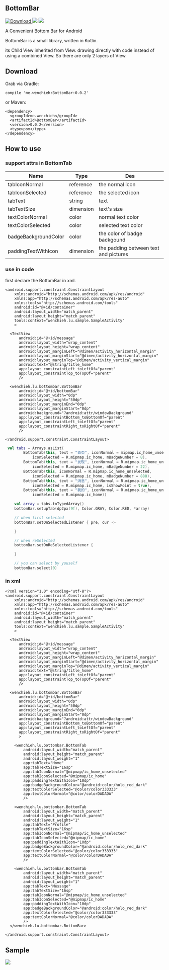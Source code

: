 ## BottomBar
 [ ![Download](https://api.bintray.com/packages/wenchieh/maven/BottomBar/images/download.svg) ](https://bintray.com/wenchieh/maven/BottomBar/_latestVersion)
 ![](https://img.shields.io/badge/build-passing-green.svg)
 ![](https://img.shields.io/badge/license-MIT-orange.svg)

A Convenient Bottom Bar for Android


BottomBar is a small library, written in Kotlin.

its Child View inherited from View. drawing directly with code instead of using a combined View. So there are only 2 layers of View.

## Download
Grab via Gradle:
```
compile 'me.wenchieh:BottomBar:0.0.2'
```
or Maven:

```
<dependency>
  <groupId>me.wenchieh</groupId>
  <artifactId>BottomBar</artifactId>
  <version>0.0.2</version>
  <type>pom</type>
</dependency>
```

## How to use
### support attrs in BottomTab

Name | Type | Des
| --- | ---|---
tabIconNormal | reference | the normal icon
tabIconSelected | reference | the selected icon
tabText | string | text
tabTextSize | dimension | text's size
textColorNormal | color | normal text color
textColorSelected | color | selected text color
badgeBackgroundColor | color | the color of badge backgound
paddingTextWithIcon | dimension | the padding between text and pictures


### use in code

first declare the BottomBar in xml.

```
<android.support.constraint.ConstraintLayout
    xmlns:android="http://schemas.android.com/apk/res/android"
    xmlns:app="http://schemas.android.com/apk/res-auto"
    xmlns:tools="http://schemas.android.com/tools"
    android:id="@+id/container"
    android:layout_width="match_parent"
    android:layout_height="match_parent"
    tools:context="wenchieh.lu.sample.SampleActivity"
    >

  <TextView
      android:id="@+id/message"
      android:layout_width="wrap_content"
      android:layout_height="wrap_content"
      android:layout_marginLeft="@dimen/activity_horizontal_margin"
      android:layout_marginStart="@dimen/activity_horizontal_margin"
      android:layout_marginTop="@dimen/activity_vertical_margin"
      android:text="@string/title_home"
      app:layout_constraintLeft_toLeftOf="parent"
      app:layout_constraintTop_toTopOf="parent"
      />

  <wenchieh.lu.bottombar.BottomBar
      android:id="@+id/bottomBar"
      android:layout_width="0dp"
      android:layout_height="50dp"
      android:layout_marginEnd="0dp"
      android:layout_marginStart="0dp"
      android:background="?android:attr/windowBackground"
      app:layout_constraintBottom_toBottomOf="parent"
      app:layout_constraintLeft_toLeftOf="parent"
      app:layout_constraintRight_toRightOf="parent"
      />

</android.support.constraint.ConstraintLayout>

```

```kotlin
 val tabs = Arrays.asList(
        BottomTab(this, text = "首页", iconNormal = mipmap.ic_home_unselected,
            iconSelected = R.mipmap.ic_home, mBadgeNumber = 8),
        BottomTab(this, text = "发现", iconNormal = R.mipmap.ic_home_unselected,
            iconSelected = R.mipmap.ic_home, mBadgeNumber = 22),
        BottomTab(this, iconNormal = R.mipmap.ic_home_unselected,
            iconSelected = R.mipmap.ic_home, mBadgeNumber = 888),
        BottomTab(this, text = "消息", iconNormal = R.mipmap.ic_home_unselected,
            iconSelected = R.mipmap.ic_home, isShowPoint = true),
        BottomTab(this, text = "我的", iconNormal = R.mipmap.ic_home_unselected,
            iconSelected = R.mipmap.ic_home))

    val array = tabs.toTypedArray()
    bottomBar.setupTab(dp2px(9f), Color.GRAY, Color.RED, *array)

    // when first selected
    bottomBar.setOnSelectedListener { pre, cur ->

    }

    // when reSelected
    bottomBar.setOnReSelectedListener {

    }

    // you can select by youself
    bottomBar.select(0)
```

### in xml
```
<?xml version="1.0" encoding="utf-8"?>
<android.support.constraint.ConstraintLayout
    xmlns:android="http://schemas.android.com/apk/res/android"
    xmlns:app="http://schemas.android.com/apk/res-auto"
    xmlns:tools="http://schemas.android.com/tools"
    android:id="@+id/container"
    android:layout_width="match_parent"
    android:layout_height="match_parent"
    tools:context="wenchieh.lu.sample.SampleActivity"
    >

  <TextView
      android:id="@+id/message"
      android:layout_width="wrap_content"
      android:layout_height="wrap_content"
      android:layout_marginLeft="@dimen/activity_horizontal_margin"
      android:layout_marginStart="@dimen/activity_horizontal_margin"
      android:layout_marginTop="@dimen/activity_vertical_margin"
      android:text="@string/title_home"
      app:layout_constraintLeft_toLeftOf="parent"
      app:layout_constraintTop_toTopOf="parent"
      />

  <wenchieh.lu.bottombar.BottomBar
      android:id="@+id/bottomBar"
      android:layout_width="0dp"
      android:layout_height="50dp"
      android:layout_marginEnd="0dp"
      android:layout_marginStart="0dp"
      android:background="?android:attr/windowBackground"
      app:layout_constraintBottom_toBottomOf="parent"
      app:layout_constraintLeft_toLeftOf="parent"
      app:layout_constraintRight_toRightOf="parent"
      >

    <wenchieh.lu.bottombar.BottomTab
        android:layout_width="match_parent"
        android:layout_height="match_parent"
        android:layout_weight="1"
        app:tabText="Home"
        app:tabTextSize="16sp"
        app:tabIconNormal="@mipmap/ic_home_unselected"
        app:tabIconSelected="@mipmap/ic_home"
        app:paddingTextWithIcon="10dp"
        app:badgeBackgroundColor="@android:color/holo_red_dark"
        app:textColorSelected="@color/color333333"
        app:textColorNormal="@color/colorDADADA"
        />

    <wenchieh.lu.bottombar.BottomTab
        android:layout_width="match_parent"
        android:layout_height="match_parent"
        android:layout_weight="1"
        app:tabText="Profile"
        app:tabTextSize="16sp"
        app:tabIconNormal="@mipmap/ic_home_unselected"
        app:tabIconSelected="@mipmap/ic_home"
        app:paddingTextWithIcon="10dp"
        app:badgeBackgroundColor="@android:color/holo_red_dark"
        app:textColorSelected="@color/color333333"
        app:textColorNormal="@color/colorDADADA"
        />

    <wenchieh.lu.bottombar.BottomTab
        android:layout_width="match_parent"
        android:layout_height="match_parent"
        android:layout_weight="1"
        app:tabText="Message"
        app:tabTextSize="16sp"
        app:tabIconNormal="@mipmap/ic_home_unselected"
        app:tabIconSelected="@mipmap/ic_home"
        app:paddingTextWithIcon="10dp"
        app:badgeBackgroundColor="@android:color/holo_red_dark"
        app:textColorSelected="@color/color333333"
        app:textColorNormal="@color/colorDADADA"
        />
  </wenchieh.lu.bottombar.BottomBar>

</android.support.constraint.ConstraintLayout>
```






## Sample


![](http://7xt4re.com1.z0.glb.clouddn.com/20180515152636067658667.jpg)


